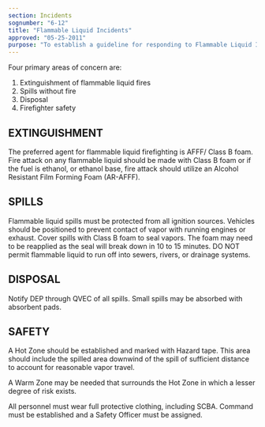 ```yaml
---
section: Incidents
sognumber: "6-12"
title: "Flammable Liquid Incidents"
approved: "05-25-2011"
purpose: "To establish a guideline for responding to Flammable Liquid Incidents."
---
```


Four primary areas of concern are&colon;
1. Extinguishment of flammable liquid fires
2. Spills without fire
3. Disposal
4. Firefighter safety

EXTINGUISHMENT
--------------

The preferred agent for flammable liquid firefighting is AFFF/ Class B foam.  Fire attack on any flammable liquid should be made with Class B foam or if the fuel is ethanol, or ethanol base, fire attack should utilize an Alcohol Resistant Film Forming Foam (AR-AFFF). 

SPILLS
------

Flammable liquid spills must be protected from all ignition sources.   Vehicles should be positioned to prevent contact of vapor with running engines or exhaust.  Cover spills with Class B foam to seal vapors.  The foam may need to be reapplied as the seal will break down in 10 to 15 minutes.  DO NOT permit flammable liquid to run off into sewers, rivers, or drainage systems. 

DISPOSAL
--------

Notify DEP through QVEC of all spills.  Small spills may be absorbed with absorbent pads. 

SAFETY
------

A Hot Zone should be established and marked with Hazard tape.  This area should include the spilled area downwind of the spill of sufficient distance to account for reasonable vapor travel.  

A Warm Zone may be needed that surrounds the Hot Zone in which a lesser degree of risk exists. 

All personnel must wear full protective clothing, including SCBA.  Command must be established and a Safety Officer must be assigned.  
